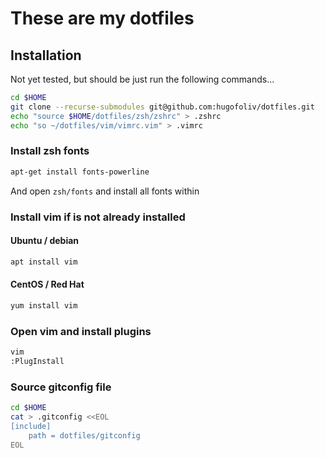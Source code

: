 # These are my dotfiles

## Installation
Not yet tested, but should be just run the following commands...

```bash
cd $HOME
git clone --recurse-submodules git@github.com:hugofoliv/dotfiles.git
echo "source $HOME/dotfiles/zsh/zshrc" > .zshrc
echo "so ~/dotfiles/vim/vimrc.vim" > .vimrc
```

### Install zsh fonts
```bash
apt-get install fonts-powerline
```
And open `zsh/fonts` and install all fonts within

### Install vim if is not already installed
#### Ubuntu / debian
```bash
apt install vim
```
#### CentOS / Red Hat
```bash
yum install vim
```

### Open vim and install plugins
```bash
vim
:PlugInstall
```

### Source gitconfig file
```bash
cd $HOME
cat > .gitconfig <<EOL
[include]
    path = dotfiles/gitconfig
EOL

```
